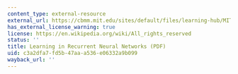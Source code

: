 ```yaml
---
content_type: external-resource
external_url: https://cbmm.mit.edu/sites/default/files/learning-hub/MITSent.pdf
has_external_license_warning: true
license: https://en.wikipedia.org/wiki/All_rights_reserved
status: ''
title: Learning in Recurrent Neural Networks (PDF)
uid: c3a2dfa7-fd5b-47aa-a536-e06332a9b099
wayback_url: ''
---
```


